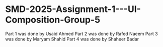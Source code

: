 # SMD-2025-Assignment-1---UI-Composition-Group-5
Part 1 was done by Usaid Ahmed
Part 2 was done by Rafed Naeem
Part 3 was done by Maryam Shahid
Part 4 was done by Shaheer Badar
